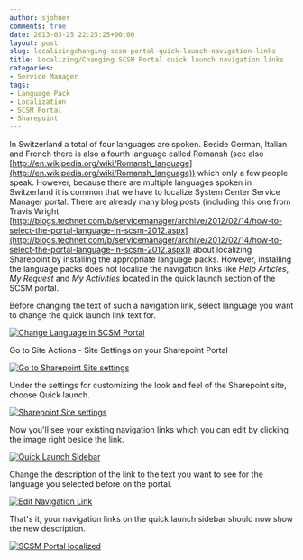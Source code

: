 ```yaml
---
author: sjohner
comments: true
date: 2013-03-25 22:25:25+00:00
layout: post
slug: localizingchanging-scsm-portal-quick-launch-navigation-links
title: Localizing/Changing SCSM Portal quick launch navigation links
categories:
- Service Manager
tags:
- Language Pack
- Localization
- SCSM Portal
- Sharepoint
---
```


In Switzerland a total of four languages are spoken. Beside German, Italian and French there is also a fourth language called Romansh (see also [http://en.wikipedia.org/wiki/Romansh_language](http://en.wikipedia.org/wiki/Romansh_language)) which only a few people speak. However, because there are multiple languages spoken in Switzerland it is common that we have to localize System Center Service Manager portal. There are already many blog posts (including this one from Travis Wright [http://blogs.technet.com/b/servicemanager/archive/2012/02/14/how-to-select-the-portal-language-in-scsm-2012.aspx](http://blogs.technet.com/b/servicemanager/archive/2012/02/14/how-to-select-the-portal-language-in-scsm-2012.aspx)) about localizing Sharepoint by installing the appropriate language packs. However, installing the language packs does not localize the navigation links like _Help Articles_, _My Request_ and _My Activities_ located in the quick launch section of the SCSM portal.<!-- more -->

Before changing the text of such a navigation link, select language you want to change the quick launch link text for.

[![Change Language in SCSM Portal](/images/changelanguage1.png?w=560)](/images/changelanguage1.png)

Go to Site Actions - Site Settings on your Sharepoint Portal

[![Go to Sharepoint Site settings](/images/gotositesettings.png)](/images/gotositesettings.png)

Under the settings for customizing the look and feel of the Sharepoint site, choose Quick launch.

[![Sharepoint Site settings](/images/sitesettings.png?w=560)](/images/sitesettings.png)

Now you'll see your existing navigation links which you can edit by clicking the image right beside the link.

[![Quick Launch Sidebar](/images/quicklaunch.png?w=300)](/images/quicklaunch.png)

Change the description of the link to the text you want to see for the language you selected before on the portal.

[![Edit Navigation Link](/images/editnavigationlink.png?w=560)](/images/editnavigationlink.png)

That's it, your navigation links on the quick launch sidebar should now show the new description.

[![SCSM Portal localized](/images/homelocalized.png?w=560)](/images/homelocalized.png)
